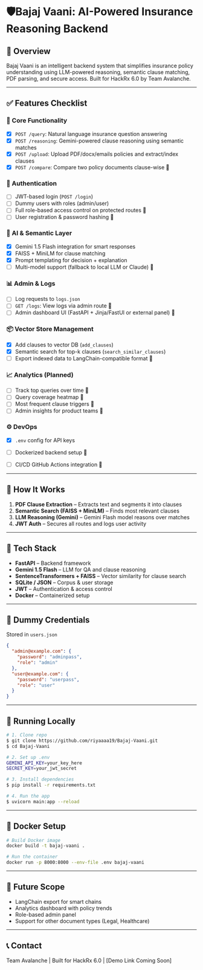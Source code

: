 # 🛡️Bajaj Vaani: AI-Powered Insurance Reasoning Backend

## 🚀 Overview

Bajaj Vaani is an intelligent backend system that simplifies insurance policy understanding using LLM-powered reasoning, semantic clause matching, PDF parsing, and secure access. Built for HackRx 6.0 by Team Avalanche.

---

## ✅ Features Checklist

### 🚀 Core Functionality
- [x] `POST /query`: Natural language insurance question answering
- [x] `POST /reasoning`: Gemini-powered clause reasoning using semantic matches
- [x] `POST /upload`: Upload PDF/docx/emails policies and extract/index clauses
- [x] `POST /compare`: Compare two policy documents clause-wise 🔧

### 🔐 Authentication
- [ ] JWT-based login (`POST /login`)
- [ ] Dummy users with roles (admin/user)
- [ ] Full role-based access control on protected routes 🔧
- [ ] User registration & password hashing 🔧

### 🧠 AI & Semantic Layer
- [x] Gemini 1.5 Flash integration for smart responses
- [x] FAISS + MiniLM for clause matching
- [x] Prompt templating for decision + explanation
- [ ] Multi-model support (fallback to local LLM or Claude) 🔧

### 📊 Admin & Logs
- [ ] Log requests to `logs.json`
- [ ] `GET /logs`: View logs via admin route 🔧
- [ ] Admin dashboard UI (FastAPI + Jinja/FastUI or external panel) 🔧

### 📦 Vector Store Management
- [x] Add clauses to vector DB (`add_clauses`)
- [x] Semantic search for top-k clauses (`search_similar_clauses`)
- [ ] Export indexed data to LangChain-compatible format 🔧

### 📈 Analytics (Planned)
- [ ] Track top queries over time 🔧
- [ ] Query coverage heatmap 🔧
- [ ] Most frequent clause triggers 🔧
- [ ] Admin insights for product teams 🔧

### ⚙️ DevOps
- [x] `.env` config for API keys
- [ ] Dockerized backend setup 🔧
- [ ] CI/CD GitHub Actions integration 🔧


---

## 🧠 How It Works

1. **PDF Clause Extraction** – Extracts text and segments it into clauses
2. **Semantic Search (FAISS + MiniLM)** – Finds most relevant clauses
3. **LLM Reasoning (Gemini)** – Gemini Flash model reasons over matches
4. **JWT Auth** – Secures all routes and logs user activity

---

## 🧪 Tech Stack

* **FastAPI** – Backend framework
* **Gemini 1.5 Flash** – LLM for QA and clause reasoning
* **SentenceTransformers + FAISS** – Vector similarity for clause search
* **SQLite / JSON** – Corpus & user storage
* **JWT** – Authentication & access control
* **Docker** – Containerized setup

---

## 🔐 Dummy Credentials

Stored in `users.json`

```json
{
  "admin@example.com": {
    "password": "adminpass",
    "role": "admin"
  },
  "user@example.com": {
    "password": "userpass",
    "role": "user"
  }
}
```

---

## 🧪 Running Locally

```bash
# 1. Clone repo
$ git clone https://github.com/riyaaaa19/Bajaj-Vaani.git
$ cd Bajaj-Vaani

# 2. Set up .env
GEMINI_API_KEY=your_key_here
SECRET_KEY=your_jwt_secret

# 3. Install dependencies
$ pip install -r requirements.txt

# 4. Run the app
$ uvicorn main:app --reload
```

---

## 🐳 Docker Setup

```bash
# Build Docker image
docker build -t bajaj-vaani .

# Run the container
docker run -p 8000:8000 --env-file .env bajaj-vaani
```

---

## 🧠 Future Scope

* LangChain export for smart chains
* Analytics dashboard with policy trends
* Role-based admin panel
* Support for other document types (Legal, Healthcare)

---

## 📞 Contact

Team Avalanche | Built for HackRx 6.0
 | [Demo Link Coming Soon]
